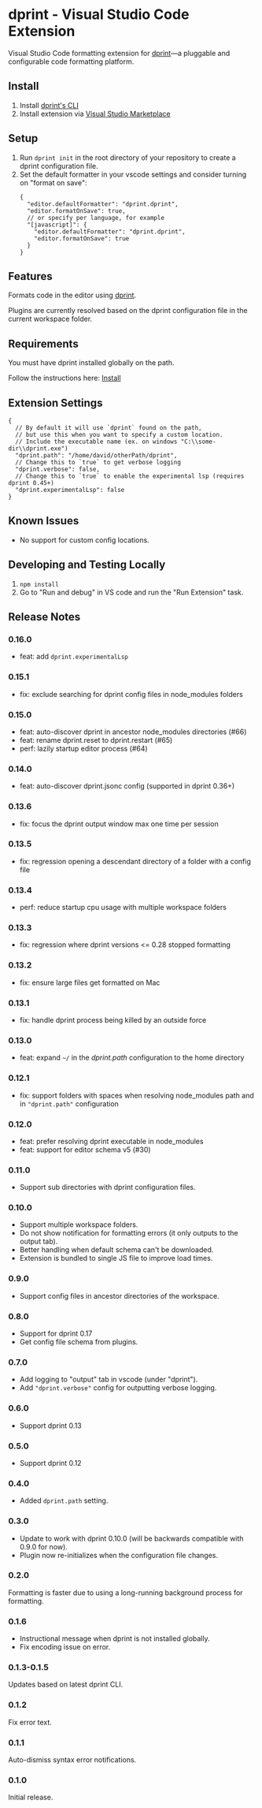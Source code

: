 # dprint - Visual Studio Code Extension

Visual Studio Code formatting extension for [dprint](https://dprint.dev/)—a pluggable and configurable code formatting platform.

## Install

1. Install [dprint's CLI](https://dprint.dev/install/)
2. Install extension via [Visual Studio Marketplace](https://marketplace.visualstudio.com/items?itemName=dprint.dprint)

## Setup

1. Run `dprint init` in the root directory of your repository to create a dprint configuration file.
2. Set the default formatter in your vscode settings and consider turning on "format on save":
   ```jsonc
   {
     "editor.defaultFormatter": "dprint.dprint",
     "editor.formatOnSave": true,
     // or specify per language, for example
     "[javascript]": {
       "editor.defaultFormatter": "dprint.dprint",
       "editor.formatOnSave": true
     }
   }
   ```

## Features

Formats code in the editor using [dprint](https://dprint.dev/).

Plugins are currently resolved based on the dprint configuration file in the current workspace folder.

## Requirements

You must have dprint installed globally on the path.

Follow the instructions here: [Install](https://dprint.dev/install/)

## Extension Settings

```jsonc
{
  // By default it will use `dprint` found on the path,
  // but use this when you want to specify a custom location.
  // Include the executable name (ex. on windows "C:\\some-dir\\dprint.exe")
  "dprint.path": "/home/david/otherPath/dprint",
  // Change this to `true` to get verbose logging
  "dprint.verbose": false,
  // Change this to `true` to enable the experimental lsp (requires dprint 0.45+)
  "dprint.experimentalLsp": false
}
```

## Known Issues

- No support for custom config locations.

## Developing and Testing Locally

1. `npm install`
2. Go to "Run and debug" in VS code and run the "Run Extension" task.

## Release Notes

### 0.16.0

- feat: add `dprint.experimentalLsp`

### 0.15.1

- fix: exclude searching for dprint config files in node_modules folders

### 0.15.0

- feat: auto-discover dprint in ancestor node_modules directories (#66)
- feat: rename dprint.reset to dprint.restart (#65)
- perf: lazily startup editor process (#64)

### 0.14.0

- feat: auto-discover dprint.jsonc config (supported in dprint 0.36+)

### 0.13.6

- fix: focus the dprint output window max one time per session

### 0.13.5

- fix: regression opening a descendant directory of a folder with a config file

### 0.13.4

- perf: reduce startup cpu usage with multiple workspace folders

### 0.13.3

- fix: regression where dprint versions <= 0.28 stopped formatting

### 0.13.2

- fix: ensure large files get formatted on Mac

### 0.13.1

- fix: handle dprint process being killed by an outside force

### 0.13.0

- feat: expand `~/` in the _dprint.path_ configuration to the home directory

### 0.12.1

- fix: support folders with spaces when resolving node_modules path and in `"dprint.path"` configuration

### 0.12.0

- feat: prefer resolving dprint executable in node_modules
- feat: support for editor schema v5 (#30)

### 0.11.0

- Support sub directories with dprint configuration files.

### 0.10.0

- Support multiple workspace folders.
- Do not show notification for formatting errors (it only outputs to the output tab).
- Better handling when default schema can't be downloaded.
- Extension is bundled to single JS file to improve load times.

### 0.9.0

- Support config files in ancestor directories of the workspace.

### 0.8.0

- Support for dprint 0.17
- Get config file schema from plugins.

### 0.7.0

- Add logging to "output" tab in vscode (under "dprint").
- Add `"dprint.verbose"` config for outputting verbose logging.

### 0.6.0

- Support dprint 0.13

### 0.5.0

- Support dprint 0.12

### 0.4.0

- Added `dprint.path` setting.

### 0.3.0

- Update to work with dprint 0.10.0 (will be backwards compatible with 0.9.0 for now).
- Plugin now re-initializes when the configuration file changes.

### 0.2.0

Formatting is faster due to using a long-running background process for formatting.

### 0.1.6

- Instructional message when dprint is not installed globally.
- Fix encoding issue on error.

### 0.1.3-0.1.5

Updates based on latest dprint CLI.

### 0.1.2

Fix error text.

### 0.1.1

Auto-dismiss syntax error notifications.

### 0.1.0

Initial release.
